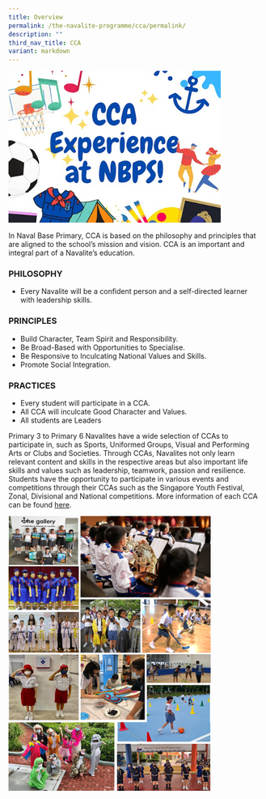 ```yaml
---
title: Overview
permalink: /the-navalite-programme/cca/permalink/
description: ""
third_nav_title: CCA
variant: markdown
---
```

<img src="/images/Picture2.jpg" style="width:420px;height:300px;">

In Naval Base Primary, CCA is based on the philosophy and principles that are aligned to the school’s mission and vision. CCA is an important and integral part of a Navalite’s education.

### PHILOSOPHY
* Every Navalite will be a confident person and a self-directed learner with leadership skills.

### PRINCIPLES
* Build Character, Team Spirit and Responsibility.
* Be Broad-Based with Opportunities to Specialise.
* Be Responsive to Inculcating National Values and Skills.
* Promote Social Integration.

### PRACTICES
* Every student will participate in a CCA.
* All CCA will inculcate Good Character and Values.
* All students are Leaders

Primary 3 to Primary 6 Navalites have a wide selection of CCAs to participate in, such as Sports, Uniformed Groups, Visual and Performing Arts or Clubs and Societies. Through CCAs, Navalites not only learn relevant content and skills in the respective areas but also important life skills and values such as leadership, teamwork, passion and resilience. Students have the opportunity to participate in various events and competitions through their CCAs such as the Singapore Youth Festival, Zonal, Divisional and National competitions. More information of each CCA can be found [here](https://sites.google.com/moe.edu.sg/nbpsccafair/cca-catalogue).

<img src="/images/cca2.png" style="width:400px;height:270px;">
<br>
<img src="/images/cca3.png" style="width:400px;height:270px;">